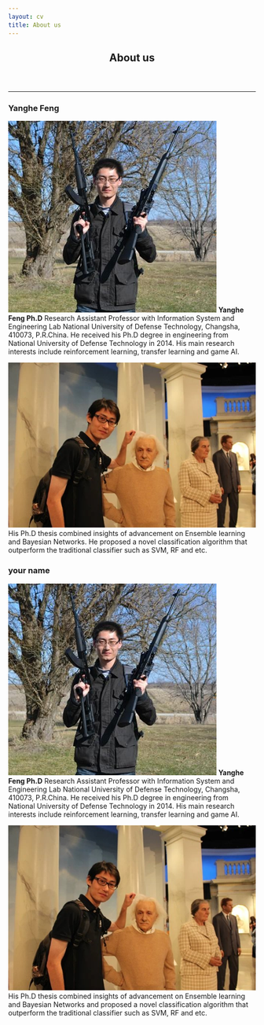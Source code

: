 ```yaml
---
layout: cv
title: About us
---
```


<!-- Main -->
<div id="main" class="alt">

<!-- One -->
<section id="one">
	<div class="inner">
		<header class="major">
			<h1>About us</h1>
		</header>

<!-- Content -->


<hr class="major" />


<!-- Yanghe Feng -->
<h3>Yanghe Feng</h3>

<p><span class="image left"><img src="assets/photo/fengyanghe.jpg" alt="" /></span>
<b>Yanghe Feng Ph.D</b> Research Assistant Professor with Information System and Engineering Lab National University of Defense Technology, Changsha, 410073, P.R.China. He received his Ph.D degree in engineering from National University of
Defense Technology in 2014. His main research interests include reinforcement learning, transfer learning and game AI.</p>
<p><span class="image right"><img src="assets/photo/fyh.jpg" alt="" /></span>His Ph.D thesis combined insights of advancement on Ensemble learning and Bayesian Networks. He proposed a novel classification algorithm that outperform the traditional classifier such as SVM, RF and etc.</p>



<!-- your name -->
<h3>your name</h3>

<p><span class="image left"><img src="assets/photo/fengyanghe.jpg" alt="" /></span>
<b>Yanghe Feng Ph.D</b> Research Assistant Professor with Information System and Engineering Lab National University of Defense Technology, Changsha, 410073, P.R.China. He received his Ph.D degree in engineering from National University of
Defense Technology in 2014. His main research interests include reinforcement learning, transfer learning and game AI.</p>
<p><span class="image right"><img src="assets/photo/fyh.jpg" alt="" /></span>His Ph.D thesis combined insights of advancement on Ensemble learning and Bayesian Networks and proposed a novel classification algorithm that outperform the traditional classifier such as SVM, RF and etc.</p>